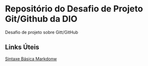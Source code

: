 # Repositório do Desafio de Projeto Git/Github da DIO 
Desafio de projeto sobre Gitt/GitHub

## Links Úteis
[Sintaxe Básica Markdonw](https://www.markdownguide.org/basic-syntax/)

